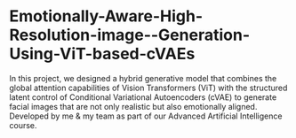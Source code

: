 # Emotionally-Aware-High-Resolution-image--Generation-Using-ViT-based-cVAEs
In this project, we designed a hybrid generative model that combines the global attention capabilities of Vision Transformers (ViT) with the structured latent control of Conditional Variational Autoencoders (cVAE) to generate facial images that are not only realistic but also emotionally aligned. Developed by me & my team as part of our Advanced Artificial Intelligence course.

